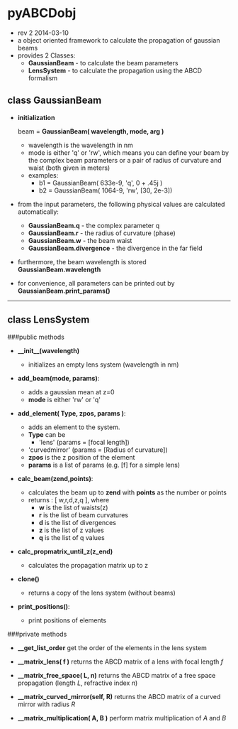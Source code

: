 

# pyABCDobj ##
* rev 2 2014-03-10
* a object oriented framework to calculate the propagation of gaussian beams
* provides 2 Classes:
    * **GaussianBeam** - to calculate the beam parameters
    * **LensSystem**   - to calculate the propagation using the ABCD formalism

## class GaussianBeam ##
* **initialization**

    beam = **GaussianBeam( wavelength, mode, arg )**
    * wavelength is the wavelength in nm
    * mode is either 'q' or 'rw', which means you can define your beam by the complex beam parameters or a pair of  radius of curvature and waist (both given in meters)
    * examples:
        * b1 = GaussianBeam( 633e-9, 'q', 0 + .45j )
		* b2 = GaussianBeam( 1064-9, 'rw', [30, 2e-3])

* from the input parameters, the following physical values are calculated automatically:
    * **GaussianBeam.q** - the complex parameter q
    * **GaussianBeam.r** - the radius of curvature (phase)
    * **GaussianBeam.w** - the beam waist
    * **GaussianBeam.divergence** - the divergence in the far field
  
* furthermore, the beam wavelength is stored **GaussianBeam.wavelength**
* for convenience, all parameters can be printed out by **GaussianBeam.print\_params()**

---
## class LensSystem ##
###public methods
* **\_\_init\_\_(wavelength)**
    * initializes an empty lens system (wavelength in nm)


* **add_beam(mode, params)**:
    * adds a gaussian mean at z=0
    * **mode** is either 'rw' or 'q'

* **add_element( Type, zpos, params )**:
    * adds an element to the system.
    * **Type** can be
        * 'lens' (params = [focal length])
	* 'curvedmirror' (params = [Radius of curvature])
    * **zpos** is the z position of the element
    * **params** is a list of params (e.g. [f] for a simple lens)

* **calc_beam(zend,points)**:
    * calculates the beam up to **zend** with **points** as the number or points
    * returns  : [ w,r,d,z,q  ], where
        * **w** is the list of waists(z)
        * **r** is the list of beam curvatures
        * **d** is the list of divergences
        * **z** is the list of z values
        * **q** is the list of q values

* **calc\_propmatrix\_until\_z(z_end)**
    * calculates the propagation matrix up to z

* **clone()**
    * returns a copy of the lens system (without beams)

* **print_positions()**:
    * print positions of elements

###private methods
* **\_\_get\_list\_order** get the order of the elements in the lens system
* **\_\_matrix\_lens( f )** returns the ABCD matrix of a lens with focal length _f_
* **\_\_matrix\_free\_space( L, n)** returns the ABCD matrix of a free space propagation (length _L_, refractive index _n_) 

* **\_\_matrix\_curved\_mirror(self, R)** returns the ABCD matrix of a curved mirror with radius _R_
* **\_\_matrix\_multiplication( A, B )** perform matrix multiplication of _A_ and _B_




